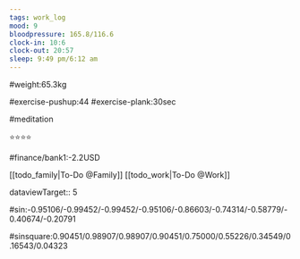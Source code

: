 ```yaml
---
tags: work_log
mood: 9
bloodpressure: 165.8/116.6
clock-in: 10:6
clock-out: 20:57
sleep: 9:49 pm/6:12 am
---
```


#weight:65.3kg

#exercise-pushup:44
#exercise-plank:30sec

#meditation

⭐⭐⭐⭐

#finance/bank1:-2.2USD

[[todo_family|To-Do @Family]]
[[todo_work|To-Do @Work]]



dataviewTarget:: 5

#sin:-0.95106/-0.99452/-0.99452/-0.95106/-0.86603/-0.74314/-0.58779/-0.40674/-0.20791

#sinsquare:0.90451/0.98907/0.98907/0.90451/0.75000/0.55226/0.34549/0.16543/0.04323

